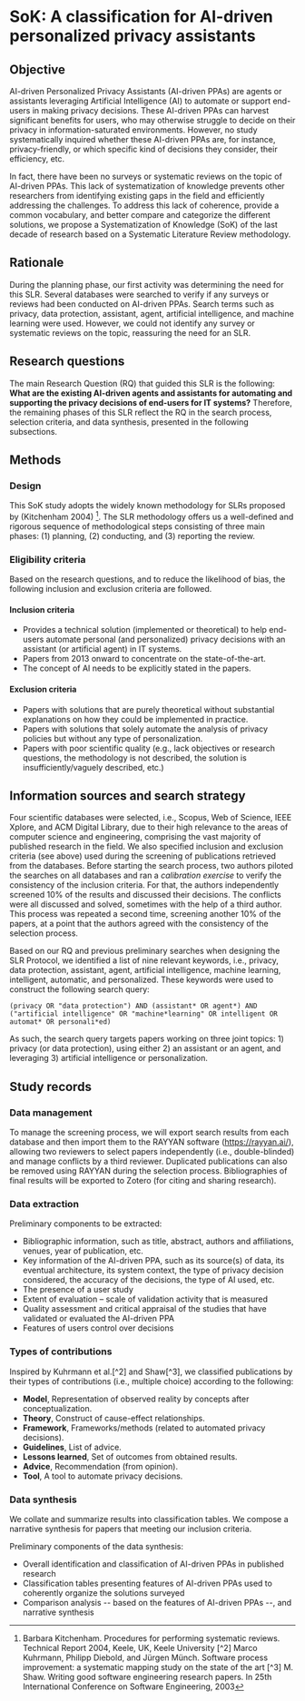 # SoK: A classification for AI-driven personalized privacy assistants
## Objective
AI-driven Personalized Privacy Assistants (AI-driven PPAs) are agents or assistants leveraging Artificial Intelligence (AI) to automate or support end-users in making privacy decisions.
These AI-driven PPAs can harvest significant benefits for users, who may otherwise struggle to decide on their privacy in information-saturated environments.
However, no study systematically inquired whether these AI-driven PPAs are, for instance, privacy-friendly, or which specific kind of decisions they consider, their efficiency, etc.

In fact, there have been no surveys or systematic reviews on the topic of AI-driven PPAs.
This lack of systematization of knowledge prevents other researchers from identifying existing gaps in the field and efficiently addressing the challenges.
To address this lack of coherence, provide a common vocabulary, and better compare and categorize the different solutions, we propose a Systematization of Knowledge (SoK) of the last decade of research based on a Systematic Literature Review methodology.

## Rationale
During the planning phase, our first activity was determining the need for this SLR. Several databases were searched to verify if any surveys or reviews had been conducted on AI-driven PPAs.
Search terms such as privacy, data protection, assistant, agent, artificial intelligence, and machine learning were used.
However, we could not identify any survey or systematic reviews on the topic, reassuring the need for an SLR.


## Research questions
The main Research Question (RQ) that guided this SLR is the following: **What are the existing AI-driven agents and assistants for automating and supporting the privacy decisions of end-users for IT systems?**
Therefore, the remaining phases of this SLR reflect the RQ in the search process, selection criteria, and data synthesis, presented in the following subsections.

## Methods
### Design
This SoK study adopts the widely known methodology for SLRs proposed by (Kitchenham 2004) [^1].
The SLR methodology offers us a well-defined and rigorous sequence of methodological steps consisting of three main phases: (1) planning, (2) conducting, and (3) reporting the review.

### Eligibility criteria
Based on the research questions, and to reduce the likelihood of bias, the following inclusion and exclusion criteria are followed.
#### Inclusion criteria
- Provides a technical solution (implemented or theoretical) to help end-users automate personal (and personalized) privacy decisions with an assistant (or artificial agent) in IT systems.
- Papers from 2013 onward to concentrate on the state-of-the-art.
- The concept of AI needs to be explicitly stated in the papers.

#### Exclusion criteria
- Papers with solutions that are purely theoretical without substantial explanations on how they could be implemented in practice.
- Papers with solutions that solely automate the analysis of privacy policies but without any type of personalization.
- Papers with poor scientific quality (e.g., lack objectives or research questions, the methodology is not described, the solution is insufficiently/vaguely described, etc.)

## Information sources and search strategy
Four scientific databases were selected, i.e., Scopus, Web of Science, IEEE Xplore, and ACM Digital Library, due to their high relevance to the areas of computer science and engineering, comprising the vast majority of published research in the field.
We also specified inclusion and exclusion criteria (see above) used during the screening of publications retrieved from the databases.
Before starting the search process, two authors piloted the searches on all databases and ran a *calibration exercise* to verify the consistency of the inclusion criteria.
For that, the authors independently screened 10\% of the results and discussed their decisions.
The conflicts were all discussed and solved, sometimes with the help of a third author.
This process was repeated a second time, screening another 10\% of the papers, at a point that the authors agreed with the consistency of the selection process.

Based on our RQ and previous preliminary searches when designing the SLR Protocol, we identified a list of nine relevant keywords, i.e., privacy, data protection, assistant, agent, artificial intelligence, machine learning, intelligent, automatic, and personalized. These keywords were used to construct the following search query:

`(privacy OR "data protection") AND (assistant* OR agent*) AND ("artificial intelligence" OR "machine*learning" OR intelligent OR automat* OR personali*ed)`

As such, the search query targets papers working on three joint topics: 1) privacy (or data protection), using either 2) an assistant or an agent, and leveraging 3) artificial intelligence or personalization.


## Study records
### Data management
To manage the screening process, we will export search results from each database and then import them to the RAYYAN software (https://rayyan.ai/), allowing two reviewers to select papers independently (i.e., double-blinded) and manage conflicts by a third reviewer.
Duplicated publications can also be removed using RAYYAN during the selection process.
Bibliographies of final results will be exported to Zotero (for citing and sharing research).

### Data extraction
Preliminary components to be extracted:
- Bibliographic information, such as title, abstract, authors and affiliations, venues, year of publication, etc.
- Key information of the AI-driven PPA, such as its source(s) of data, its eventual architecture, its system context, the type of privacy decision considered, the accuracy of the decisions, the type of AI used, etc.
- The presence of a user study
- Extent of evaluation – scale of validation activity that is measured
- Quality assessment and critical appraisal of the studies that have validated or evaluated the AI-driven PPA
- Features of users control over decisions

### Types of contributions
Inspired by Kuhrmann et al.[^2] and Shaw[^3], we classified publications by their types of contributions (i.e., multiple choice) according to the following:
- **Model**, Representation of observed reality by concepts after conceptualization.
- **Theory**, Construct of cause-effect relationships.
- **Framework**, Frameworks/methods (related to automated privacy decisions).
- **Guidelines**, List of advice.
- **Lessons learned**, Set of outcomes from obtained results.
- **Advice**, Recommendation (from opinion).
- **Tool**, A tool to automate privacy decisions.

### Data synthesis
We collate and summarize results into classification tables.
We compose a narrative synthesis for papers that meeting our inclusion criteria.

Preliminary components of the data synthesis:
- Overall identification and classification of AI-driven PPAs in published research
- Classification tables presenting features of AI-driven PPAs used to coherently organize the solutions surveyed
- Comparison analysis -- based on the features of AI-driven PPAs --, and narrative synthesis


[^1]: Barbara Kitchenham. Procedures for performing systematic reviews. Technical Report 2004, Keele, UK, Keele University
[^2] Marco Kuhrmann, Philipp Diebold, and Jürgen Münch. Software process improvement: a systematic mapping study on the state of the art
[^3] M. Shaw. Writing good software engineering research papers. In 25th International Conference on Software Engineering, 2003
